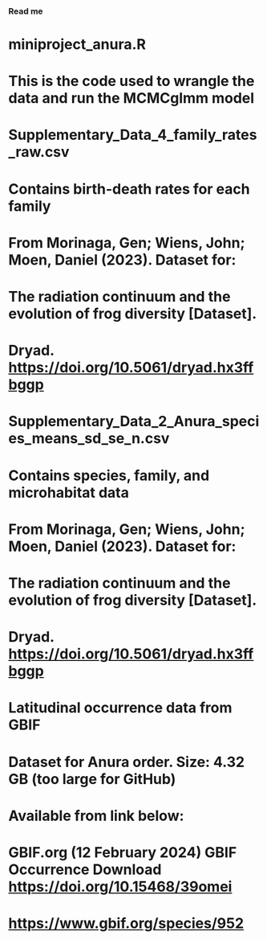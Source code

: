 ### Read me

# miniproject_anura.R
# This is the code used to wrangle the data and run the MCMCglmm model

# Supplementary_Data_4_family_rates_raw.csv
# Contains birth-death rates for each family
# From Morinaga, Gen; Wiens, John; Moen, Daniel (2023). Dataset for: 
# The radiation continuum and the evolution of frog diversity [Dataset]. 
# Dryad. https://doi.org/10.5061/dryad.hx3ffbggp

# Supplementary_Data_2_Anura_species_means_sd_se_n.csv
# Contains species, family, and microhabitat data
# From Morinaga, Gen; Wiens, John; Moen, Daniel (2023). Dataset for: 
# The radiation continuum and the evolution of frog diversity [Dataset]. 
# Dryad. https://doi.org/10.5061/dryad.hx3ffbggp

# Latitudinal occurrence data from GBIF
# Dataset for Anura order. Size: 4.32 GB (too large for GitHub)
# Available from link below:
# GBIF.org (12 February 2024) GBIF Occurrence Download https://doi.org/10.15468/39omei
# https://www.gbif.org/species/952
